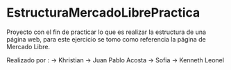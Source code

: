 # EstructuraMercadoLibrePractica

Proyecto con el fin de practicar lo que es realizar la estructura de una página web, para este ejercicio se tomo como referencia la página de Mercado Libre.

Realizado por :
  -> Khristian
  -> Juan Pablo Acosta
  -> Sofia
  -> Kenneth Leonel
